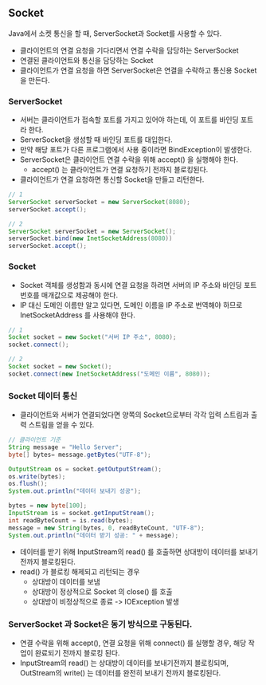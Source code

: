 ## Socket

Java에서 소켓 통신을 할 때, ServerSocket과 Socket를 사용할 수 있다.
- 클라이언트의 연결 요청을 기다리면서 연결 수락을 담당하는 ServerSocket
- 연결된 클라이언트와 통신을 담당하는 Socket
- 클라이언트가 연결 요청을 하면 ServerSocket은 연결을 수락하고 통신용 Socket 을 만든다.

### ServerSocket
- 서버는 클라이언트가 접속할 포트를 가지고 있어야 하는데, 이 포트를 바인딩 포트라 한다.
- ServerSocket을 생성할 때 바인딩 포트를 대입한다.
- 만약 해당 포트가 다른 프로그램에서 사용 중이라면 BindException이 발생한다.
- ServerSocket은 클라이언트 연결 수락을 위해 accept() 을 실행해야 한다.
  - accept() 는 클라이언트가 연결 요청하기 전까지 블로킹된다.
- 클라이언트가 연결 요청하면 통신할 Socket을 만들고 리턴한다.
```java
// 1
ServerSocket serverSocket = new ServerSocket(8080);
serverSocket.accept();

// 2
ServerSocket serverSocket = new ServerSocket();
serverSocket.bind(new InetSocketAddress(8080))
serverSocket.accept();
```

### Socket
- Socket 객체를 생성함과 동시에 연결 요청을 하려면 서버의 IP 주소와 바인딩 포트 번호를 매개값으로 제공해야 한다.
- IP 대신 도메인 이름만 알고 있다면, 도메인 이름을 IP 주소로 번역해야 하므로 InetSocketAddress 를 사용해야 한다.
```java
// 1
Socket socket = new Socket("서버 IP 주소", 8080);
socket.connect();

// 2
Socket socket = new Socket();
socket.connect(new InetSocketAddress("도메인 이름", 8080));
```

### Socket 데이터 통신
- 클라이언트와 서버가 연결되었다면 양쪽의 Socket으로부터 각각 입력 스트림과 출력 스트림을 얻을 수 있다.
```java
// 클라이언트 기준
String message = "Hello Server";
byte[] bytes= message.getBytes("UTF-8");

OutputStream os = socket.getOutputStream();
os.write(bytes);
os.flush();
System.out.println("데이터 보내기 성공");

bytes = new byte[100];
InputStream is = socket.getInputStream();
int readByteCount = is.read(bytes);
message = new String(bytes, 0, readByteCount, "UTF-8");
System.out.println("데이터 받기 성공: " + message);
```
- 데이터를 받기 위해 InputStream의 read() 를 호출하면 상대방이 데이터를 보내기 전까지 블로킹된다.
- read() 가 블로킹 해제되고 리턴되는 경우
  - 상대방이 데이터를 보냄
  - 상대방이 정상적으로 Socket 의 close() 를 호출
  - 상대방이 비정상적으로 종료 -> IOException 발생

### ServerSocket 과 Socket은 동기 방식으로 구동된다.
- 연결 수락을 위해 accept(), 연결 요청을 위해 connect() 를 실행할 경우, 해당 작업이 완료되기 전까지 블로킹 된다.
- InputStream의 read() 는 상대방이 데이터를 보내기전까지 블로킹되며, OutStream의 write() 는 데이터를 완전히 보내기 전까지 블로킹된다.